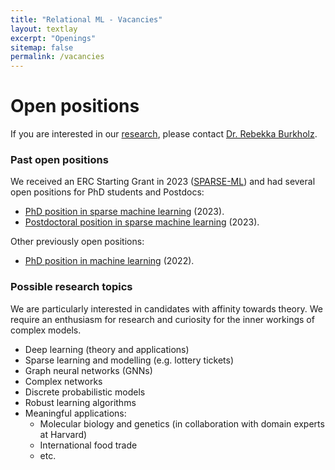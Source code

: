 ```yaml
---
title: "Relational ML - Vacancies"
layout: textlay
excerpt: "Openings"
sitemap: false
permalink: /vacancies
---
```


# Open positions

If you are interested in our [research](research), please contact [Dr. Rebekka Burkholz](https://sites.google.com/view/rebekkaburkholz/).

### Past open positions

We received an ERC Starting Grant in 2023 ([SPARSE-ML](https://cispa.de/en/erc-burkholz)) and had several open positions for PhD students and Postdocs:

- [PhD position in sparse machine learning](https://euraxess.ec.europa.eu/jobs/144401) (2023).
- [Postdoctoral position in sparse machine learning](https://euraxess.ec.europa.eu/jobs/144392) (2023).

Other previously open positions:

- [PhD position in machine learning](https://euraxess.ec.europa.eu/jobs/871979) (2022).

### Possible research topics

We are particularly interested in candidates with affinity towards theory. We require an enthusiasm for research and curiosity for the inner workings of complex models.

- Deep learning (theory and applications)
- Sparse learning and modelling (e.g. lottery tickets)
- Graph neural networks (GNNs)
- Complex networks
- Discrete probabilistic models
- Robust learning algorithms
- Meaningful applications:
    - Molecular biology and genetics (in collaboration with domain experts at Harvard)
    - International food trade
    - etc.